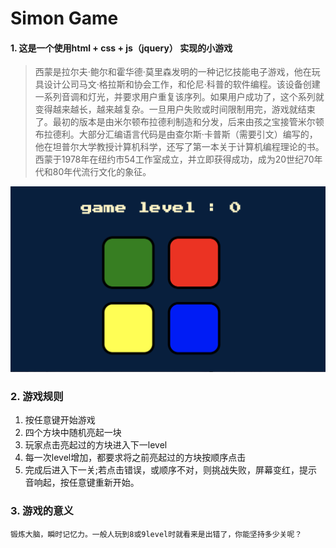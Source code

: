 # Simon Game 

#### 1. 这是一个使用html + css + js（jquery） 实现的小游戏

> 西蒙是拉尔夫·鲍尔和霍华德·莫里森发明的一种记忆技能电子游戏，他在玩具设计公司马文·格拉斯和协会工作，和伦尼·科普的软件编程。该设备创建一系列音调和灯光，并要求用户重复该序列。如果用户成功了，这个系列就变得越来越长，越来越复杂。一旦用户失败或时间限制用完，游戏就结束了。最初的版本是由米尔顿布拉德利制造和分发，后来由孩之宝接管米尔顿布拉德利。大部分汇编语言代码是由查尔斯·卡普斯（需要引文）编写的，他在坦普尔大学教授计算机科学，还写了第一本关于计算机编程理论的书。西蒙于1978年在纽约市54工作室成立，并立即获得成功，成为20世纪70年代和80年代流行文化的象征。


![simongame.png](simongame.png)

### 2. 游戏规则
1. 按任意键开始游戏
2. 四个方块中随机亮起一块
3. 玩家点击亮起过的方块进入下一level
4. 每一次level增加，都要求将之前亮起过的方块按顺序点击
5. 完成后进入下一关;若点击错误，或顺序不对，则挑战失败，屏幕变红，提示音响起，按任意键重新开始。

### 3. 游戏的意义
    锻炼大脑，瞬时记忆力。一般人玩到8或9level时就看来是出错了，你能坚持多少关呢？